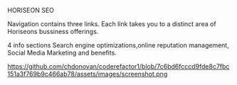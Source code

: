 HORISEON SEO


Navigation contains three links. Each link takes you to a distinct area of Horiseons bussiness offerings.

4 info sections
Search engine optimizations,online reputation management, Social Media Marketing and benefits.


https://github.com/chdonovan/coderefactor1/blob/7c6bd6fcccd9fde8c7fbc151a3f769b9c466ab78/assets/images/screenshot.png

